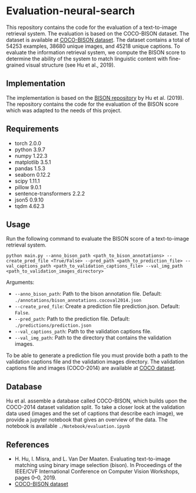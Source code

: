 # Evaluation-neural-search

This repository contains the code for the evaluation of a text-to-image retrieval system. The evaluation is based on the COCO-BISON dataset. The dataset is available at <a href="http://www.hexianghu.com/bison/">COCO-BISON dataset</a>. The dataset contains a total of 54253 examples, 38680 unique images, and 45218 unique captions.
To evaluate the information retrieval system, we compute the BISON score to determine the ability of the system to match linguistic content with fine-grained visual structure (see Hu et al., 2019). 

## Implementation
The implementation is based on the <a href="https://github.com/facebookresearch/binary-image-selection/blob/main">BISON repository</a> by Hu et al. (2019). The repository contains the code for the evaluation of the BISON score which was adapted to the needs of this project. 

## Requirements

- torch  2.0.0 
- python 3.9.7 
- numpy 1.22.3
- matplotlib 3.5.1 
- pandas 1.5.3
- seaborn 0.12.2
- scipy 1.11.1
- pillow 9.0.1 
- sentence-transformers 2.2.2
- json5 0.9.10 
- tqdm 4.62.3

## Usage
Run the following command to evaluate the BISON score of a text-to-image retrieval system. 
```
python main.py --anno_bison_path <path_to_bison_annotations> --create_pred_file <True/False> --pred_path <path_to_prediction_file> --val_captions_path <path_to_validation_captions_file> --val_img_path <path_to_validation_images_directory>
```

Arguments:
- `--anno_bison_path`: Path to the bison annotation file. Default: `./annotations/bison_annotations.cocoval2014.json`
- `--create_pred_file`: Create a prediction file prediction.json. Default: `False`.
- `--pred_path`: Path to the prediction file. Default: `./predictions/prediction.json`
- `--val_captions_path`: Path to the validation captions file.
- `--val_img_path`: Path to the directory that contains the validation images.

To be able to generate a prediction file you must provide  both a path to the validation captions file and the validation images directory. The validation captions file and images (COCO-2014) are available at <a href="https://cocodataset.org/#download">COCO dataset</a>. 

## Database
Hu et al. assemble a database called COCO-BISON, which builds upon the COCO-2014
dataset validation split. To take a closer look at the validation data used (images and the set of captions that describe each image), we provide a jupyter notebook that gives an overview of the data. The notebook is available `./Notebook/evaluation.ipynb`


## References
- H. Hu, I. Misra, and L. Van Der Maaten. Evaluating text-to-image matching using binary
image selection (bison). In Proceedings of the IEEE/CVF International Conference on
Computer Vision Workshops, pages 0–0, 2019.
- <a href="http://www.hexianghu.com/bison/">COCO-BISON dataset</a>

 
